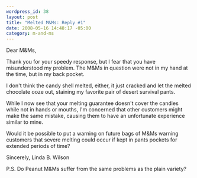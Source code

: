 ```yaml
--- 
wordpress_id: 38
layout: post
title: "Melted M&Ms: Reply #1"
date: 2008-05-16 14:48:17 -05:00
category: m-and-ms
---
```

Dear M&Ms,

Thank you for your speedy response, but I fear that you have misunderstood my problem.  The M&Ms in question were not in my hand at the time, but in my back pocket.

I don't think the candy shell melted, either, it just cracked and let the melted chocolate ooze out, staining my favorite pair of desert survival pants.

While I now see that your melting guarantee doesn't cover the candies while not in hands or mouths, I'm concerned that other customers might make the same mistake, causing them to have an unfortunate experience similar to mine. 

Would it be possible to put a warning on future bags of M&Ms warning customers that severe melting could occur if kept in pants pockets for extended periods of time?

Sincerely,
Linda B. Wilson

P.S. Do Peanut M&Ms suffer from the same problems as the plain variety?
